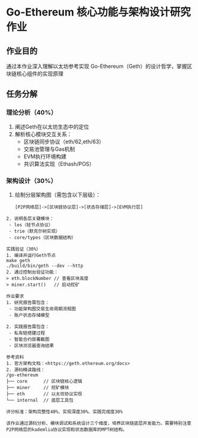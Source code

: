 # Go-Ethereum 核心功能与架构设计研究作业

## 作业目的
通过本作业深入理解以太坊参考实现 Go-Ethereum（Geth）的设计哲学，掌握区块链核心组件的实现原理

## 任务分解
### 理论分析（40%）
1. 阐述Geth在以太坊生态中的定位
2. 解析核心模块交互关系：
   - 区块链同步协议（eth/62,eth/63）
   - 交易池管理与Gas机制
   - EVM执行环境构建
   - 共识算法实现（Ethash/POS）

### 架构设计（30%）
1. 绘制分层架构图（需包含以下层级）：
   ```plantuml
   [P2P网络层]->[区块链协议层]->[状态存储层]->[EVM执行层]
 ```
2. 说明各层关键模块：
  - les（轻节点协议）
  - trie（默克尔树实现）
  - core/types（区块数据结构）

实践验证（30%）
1. 编译并运行Geth节点
make geth
./build/bin/geth --dev --http
2. 通过控制台验证功能：
> eth.blockNumber // 查看区块高度
> miner.start()   // 启动挖矿

作业要求
1. 研究报告需包含：
  - 功能架构图交易生命周期流程图
  - 账户状态存储模型

2. 实践报告需包含：
  - 私有链搭建过程
  - 智能合约部署截图
  - 区块浏览器查询结果

参考资料
1. 官方架构文档：<https://geth.ethereum.org/docs>
2. 源码精读路线：
/go-ethereum
├── core      // 区块链核心逻辑
├── miner     // 挖矿模块
├── eth       // 以太坊协议实现
└── internal  // 底层工具包

评分标准：架构完整性40%、实现深度30%、实践完成度30%

该作业通过源码分析、模块调试和系统设计三个维度，培养区块链底层开发能力。需要特别注意P2P网络层的kademlia协议实现和状态数据库的MPT树结构。